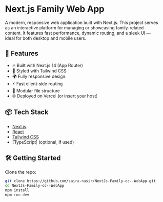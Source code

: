 # Next.js Family Web App

A modern, responsive web application built with Next.js. This project serves as an interactive platform for managing or showcasing family-related content. It features fast performance, dynamic routing, and a sleek UI — ideal for both desktop and mobile users.

## 🚀 Features

- 🔥 Built with Next.js 14 (App Router)
- 🎨 Styled with Tailwind CSS
- 🌍 Fully responsive design
- ⚡ Fast client-side routing
- 📁 Modular file structure
- 🌐 Deployed on Vercel (or insert your host)

## 📦 Tech Stack

- [Next.js](https://nextjs.org/)
- [React](https://reactjs.org/)
- [Tailwind CSS](https://tailwindcss.com/)
- [TypeScript] (optional, if used)

## 🛠️ Getting Started

Clone the repo:

```bash
git clone https://github.com/saira-nasir/NextJs-Family-cc--WebApp.git
cd NextJs-Family-cc--WebApp
npm install
npm run dev
